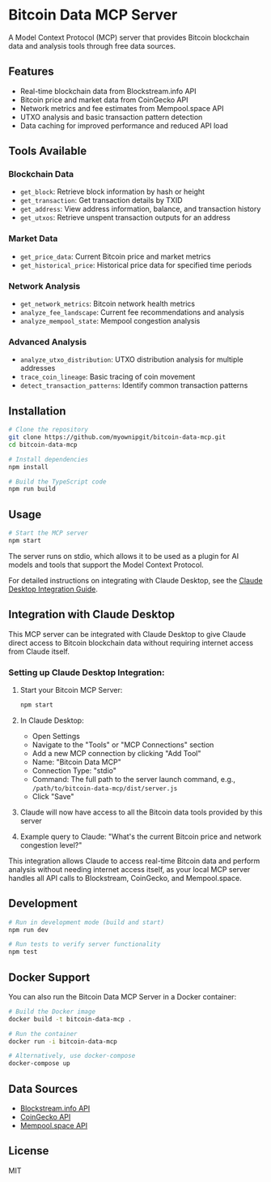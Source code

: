 # Bitcoin Data MCP Server

A Model Context Protocol (MCP) server that provides Bitcoin blockchain data and analysis tools through free data sources.

## Features

- Real-time blockchain data from Blockstream.info API
- Bitcoin price and market data from CoinGecko API
- Network metrics and fee estimates from Mempool.space API
- UTXO analysis and basic transaction pattern detection
- Data caching for improved performance and reduced API load

## Tools Available

### Blockchain Data
- `get_block`: Retrieve block information by hash or height
- `get_transaction`: Get transaction details by TXID
- `get_address`: View address information, balance, and transaction history
- `get_utxos`: Retrieve unspent transaction outputs for an address

### Market Data
- `get_price_data`: Current Bitcoin price and market metrics
- `get_historical_price`: Historical price data for specified time periods

### Network Analysis
- `get_network_metrics`: Bitcoin network health metrics
- `analyze_fee_landscape`: Current fee recommendations and analysis
- `analyze_mempool_state`: Mempool congestion analysis

### Advanced Analysis
- `analyze_utxo_distribution`: UTXO distribution analysis for multiple addresses
- `trace_coin_lineage`: Basic tracing of coin movement
- `detect_transaction_patterns`: Identify common transaction patterns

## Installation

```bash
# Clone the repository
git clone https://github.com/myownipgit/bitcoin-data-mcp.git
cd bitcoin-data-mcp

# Install dependencies
npm install

# Build the TypeScript code
npm run build
```

## Usage

```bash
# Start the MCP server
npm start
```

The server runs on stdio, which allows it to be used as a plugin for AI models and tools that support the Model Context Protocol.

For detailed instructions on integrating with Claude Desktop, see the [Claude Desktop Integration Guide](docs/claude-desktop-integration.md).

## Integration with Claude Desktop

This MCP server can be integrated with Claude Desktop to give Claude direct access to Bitcoin blockchain data without requiring internet access from Claude itself.

### Setting up Claude Desktop Integration:

1. Start your Bitcoin MCP Server:
   ```bash
   npm start
   ```

2. In Claude Desktop:
   - Open Settings
   - Navigate to the "Tools" or "MCP Connections" section
   - Add a new MCP connection by clicking "Add Tool"
   - Name: "Bitcoin Data MCP"
   - Connection Type: "stdio"
   - Command: The full path to the server launch command, e.g., `/path/to/bitcoin-data-mcp/dist/server.js`
   - Click "Save"

3. Claude will now have access to all the Bitcoin data tools provided by this server

4. Example query to Claude: "What's the current Bitcoin price and network congestion level?"

This integration allows Claude to access real-time Bitcoin data and perform analysis without needing internet access itself, as your local MCP server handles all API calls to Blockstream, CoinGecko, and Mempool.space.

## Development

```bash
# Run in development mode (build and start)
npm run dev

# Run tests to verify server functionality
npm test
```

## Docker Support

You can also run the Bitcoin Data MCP Server in a Docker container:

```bash
# Build the Docker image
docker build -t bitcoin-data-mcp .

# Run the container
docker run -i bitcoin-data-mcp

# Alternatively, use docker-compose
docker-compose up
```

## Data Sources

- [Blockstream.info API](https://github.com/Blockstream/esplora/blob/master/API.md)
- [CoinGecko API](https://www.coingecko.com/en/api/documentation)
- [Mempool.space API](https://mempool.space/docs/api)

## License

MIT
